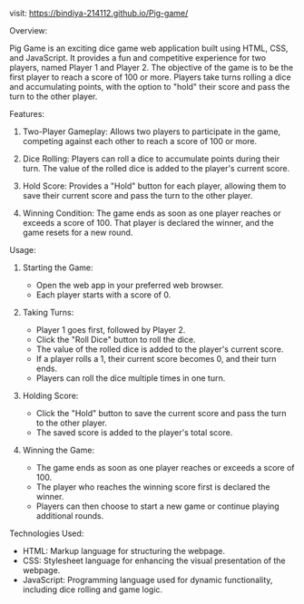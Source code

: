 visit: https://bindiya-214112.github.io/Pig-game/


Overview:

Pig Game is an exciting dice game web application built using HTML, CSS, and JavaScript. It provides a fun and competitive experience for two players, named Player 1 and Player 2. The objective of the game is to be the first player to reach a score of 100 or more. Players take turns rolling a dice and accumulating points, with the option to "hold" their score and pass the turn to the other player.

Features:

1. Two-Player Gameplay: Allows two players to participate in the game, competing against each other to reach a score of 100 or more.

2. Dice Rolling: Players can roll a dice to accumulate points during their turn. The value of the rolled dice is added to the player's current score.

3. Hold Score: Provides a "Hold" button for each player, allowing them to save their current score and pass the turn to the other player.

4. Winning Condition: The game ends as soon as one player reaches or exceeds a score of 100. That player is declared the winner, and the game resets for a new round.

Usage:

1. Starting the Game:
   - Open the web app in your preferred web browser.
   - Each player starts with a score of 0.

2. Taking Turns:
   - Player 1 goes first, followed by Player 2.
   - Click the "Roll Dice" button to roll the dice.
   - The value of the rolled dice is added to the player's current score.
   - If a player rolls a 1, their current score becomes 0, and their turn ends.
   - Players can roll the dice multiple times in one turn.

3. Holding Score:
   - Click the "Hold" button to save the current score and pass the turn to the other player.
   - The saved score is added to the player's total score.

4. Winning the Game:
   - The game ends as soon as one player reaches or exceeds a score of 100.
   - The player who reaches the winning score first is declared the winner.
   - Players can then choose to start a new game or continue playing additional rounds.


Technologies Used:

- HTML: Markup language for structuring the webpage.
- CSS: Stylesheet language for enhancing the visual presentation of the webpage.
- JavaScript: Programming language used for dynamic functionality, including dice rolling and game logic.
